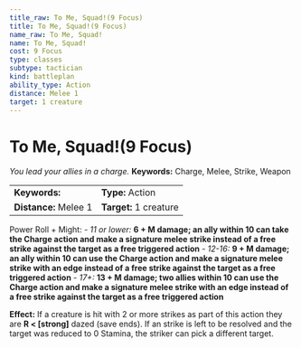 ```yaml
---
title_raw: To Me, Squad!(9 Focus)
title: To Me, Squad!(9 Focus)
name_raw: To Me, Squad!
name: To Me, Squad!
cost: 9 Focus
type: classes
subtype: tactician
kind: battleplan
ability_type: Action
distance: Melee 1
target: 1 creature
---
```


# To Me, Squad!(9 Focus)

*You lead your allies in a charge.* **Keywords:** Charge, Melee, Strike, Weapon

|                       |                        |
| :-------------------- | :--------------------- |
| **Keywords:**         | **Type:** Action       |
| **Distance:** Melee 1 | **Target:** 1 creature |

Power Roll + Might: - *11 or lower:* **6 + M damage; an ally within 10 can take the Charge action and make a signature melee strike instead of a free strike against the target as a free triggered action** - *12-16:* **9 + M damage; an ally within 10 can use the Charge action and make a signature melee strike with an edge instead of a free strike against the target as a free triggered action** - *17+:* **13 + M damage; two allies within 10 can use the Charge action and make a signature melee strike with an edge instead of a free strike against the target as a free triggered action**

**Effect:** If a creature is hit with 2 or more strikes as part of this action they are **R \< \[strong\]** dazed (save ends). If an strike is left to be resolved and the target was reduced to 0 Stamina, the striker can pick a different target.
